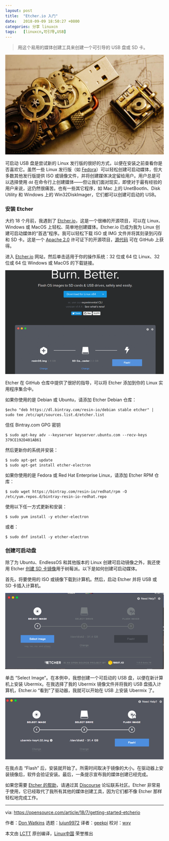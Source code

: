 ```yaml
---
layout: post
title:	"Etcher.io 入门"
date:	2018-09-09 18:50:27 +0800 
categories:	分享 linuxcn 
tags:	[linuxcn,可引导,USB]
---
```




> 
> 用这个易用的媒体创建工具来创建一个可引导的 USB 盘或 SD 卡。
> 
> 
> 


![](/Asserts/Images/album/201809/09/185015rkz8uoq4cklqckxl.jpg)


可启动 USB 盘是尝试新的 Linux 发行版的很好的方式，以便在安装之前查看你是否喜欢它。虽然一些 Linux 发行版（如 [Fedora](https://getfedora.org/en_GB/workstation/download/)）可以轻松创建可启动媒体，但大多数其他发行版提供 ISO 或镜像文件，并将创建媒体决定留给用户。用户总是可以选择使用 `dd` 在命令行上创建媒体——但让我们面对现实，即使对于最有经验的用户来说，这仍然很痛苦。也有一些其它程序，如 Mac 上的 UnetBootIn、Disk Utility 和 Windows 上的 Win32DiskImager，它们都可以创建可启动的 USB。


### 安装 Etcher


大约 18 个月前，我遇到了 [Etcher.io](http://etcher.io)，这是一个很棒的开源项目，可以在 Linux、Windows 或 MacOS 上轻松、简单地创建媒体。Etcher.io 已成为我为 Linux 创建可启动媒体的“首选”程序。我可以轻松下载 ISO 或 IMG 文件并将其刻录到闪存和 SD 卡。这是一个 [Apache 2.0](https://github.com/resin-io/etcher/blob/master/LICENSE) 许可证下的开源项目，[源代码](https://github.com/resin-io/etcher) 可在 GitHub 上获得。


进入 [Etcher.io](https://etcher.io/) 网站，然后单击适用于你的操作系统：32 位或 64 位 Linux、32 位或 64 位 Windows 或 MacOS 的下载链接。


![](/Asserts/Images/album/201809/09/185031r5fokssial6k6c15.png)


Etcher 在 GitHub 仓库中提供了很好的指导，可以将 Etcher 添加到你的 Linux 实用程序集合中。


如果你使用的是 Debian 或 Ubuntu，请添加 Etcher Debian 仓库：



```
$echo "deb https://dl.bintray.com/resin-io/debian stable etcher" | sudo tee /etc/apt/sources.list.d/etcher.list
```

信任 Bintray.com GPG 密钥



```
$ sudo apt-key adv --keyserver keyserver.ubuntu.com --recv-keys 379CE192D401AB61
```

然后更新你的系统并安装：



```
$ sudo apt-get update
$ sudo apt-get install etcher-electron
```

如果你使用的是 Fedora 或 Red Hat Enterprise Linux，请添加 Etcher RPM 仓库：



```
$ sudo wget https://bintray.com/resin-io/redhat/rpm -O /etc/yum.repos.d/bintray-resin-io-redhat.repo
```

使用以下任一方式更新和安装：



```
$ sudo yum install -y etcher-electron
```

或者：



```
$ sudo dnf install -y etcher-electron
```

### 创建可启动盘


除了为 Ubuntu、EndlessOS 和其他版本的 Linux 创建可启动镜像之外，我还使用 Etcher [创建 SD 卡镜像](https://www.raspberrypi.org/magpi/pi-sd-etcher/)用于树莓派。以下是如何创建可启动媒体。


首先，将要使用的 ISO 或镜像下载到计算机。然后，启动 Etcher 并将 USB 或 SD 卡插入计算机。


![](/Asserts/Images/album/201809/09/185032bsjmtmtcouolmdhk.png)


单击 “Select Image”。在本例中，我想创建一个可启动的 USB 盘，以便在新计算机上安装 Ubermix。在我选择了我的 Ubermix 镜像文件并将我的 USB 盘插入计算机，Etcher.io “看到”了驱动器，我就可以开始在 USB 上安装 Ubermix 了。


![](/Asserts/Images/album/201809/09/185033add3t8811zz993g5.png)


在我点击 “Flash” 后，安装就开始了。所需时间取决于镜像的大小。在驱动器上安装镜像后，软件会验证安装。最后，一条提示宣布我的媒体创建已经完成。


如果您需要 [Etcher 的帮助](https://github.com/resin-io/etcher/blob/master/SUPPORT.md)，请通过其 [Discourse](https://forums.resin.io/c/etcher) 论坛联系社区。Etcher 非常易于使用，它已经取代了我所有其他的媒体创建工具，因为它们都不像 Etcher 那样轻松地完成工作。




---


via: <https://opensource.com/article/18/7/getting-started-etcherio>


作者：[Don Watkins](https://opensource.com/users/don-watkins) 选题：[lujun9972](https://github.com/lujun9972) 译者：[geekpi](https://github.com/geekpi) 校对：[wxy](https://github.com/wxy)


本文由 [LCTT](https://github.com/LCTT/TranslateProject) 原创编译，[Linux中国](https://linux.cn/) 荣誉推出

